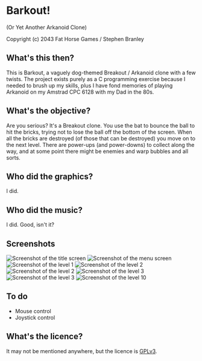 # Barkout!
(Or Yet Another Arkanoid Clone)

Copyright (c) 2043 Fat Horse Games / Stephen Branley


## What's this then?

This is Barkout, a vaguely dog-themed Breakout / Arkanoid clone with a few twists. The project exists purely as a C programming exercise because I needed to brush up my skills, plus I have fond memories of playing Arkanoid on my Amstrad CPC 6128 with my Dad in the 80s.

## What's the objective?

Are you serious? It's a Breakout clone. You use the bat to bounce the ball to hit the bricks, trying not to lose the ball off the bottom of the screen. When all the bricks are destroyed (of those that can be destroyed) you move on to the next level. There are power-ups (and power-downs) to collect along the way, and at some point there might be enemies and warp bubbles and all sorts.


## Who did the graphics?

I did. 


## Who did the music?

I did. Good, isn't it?

## Screenshots

![Screenshot of the title screen](https://www.retrojunkies.co.uk/fathorsegames/Resources/GithubScreenshots/1_title.png "Title Screen")
![Screenshot of the menu screen](https://www.retrojunkies.co.uk/fathorsegames/Resources/GithubScreenshots/2_menu.png "Main menu")
![Screenshot of the level 1](https://www.retrojunkies.co.uk/fathorsegames/Resources/GithubScreenshots/3_level1_1.png "Level 1")
![Screenshot of the level 2](https://www.retrojunkies.co.uk/fathorsegames/Resources/GithubScreenshots/4_level2_1.png "Level 2")
![Screenshot of the level 2](https://www.retrojunkies.co.uk/fathorsegames/Resources/GithubScreenshots/5_level2_2.png "Level 2")
![Screenshot of the level 3](https://www.retrojunkies.co.uk/fathorsegames/Resources/GithubScreenshots/6_level3_1.png "Level 3")
![Screenshot of the level 3](https://www.retrojunkies.co.uk/fathorsegames/Resources/GithubScreenshots/7_level3_2.png "Level 3")
![Screenshot of the level 10](https://www.retrojunkies.co.uk/fathorsegames/Resources/GithubScreenshots/8_level10_1.png "Level 10")

## To do

* Mouse control
* Joystick control

## What's the licence?

It may not be mentioned anywhere, but the licence is [GPLv3](https://choosealicense.com/licenses/gpl-3.0).

